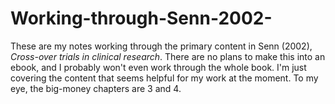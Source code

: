 # Working-through-Senn-2002-
These are my notes working through the primary content in Senn (2002), *Cross-over trials in clinical research*. There are no plans to make this into an ebook, and I probably won't even work through the whole book. I'm just covering the content that seems helpful for my work at the moment. To my eye, the big-money chapters are 3 and 4.
